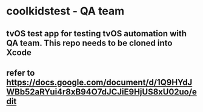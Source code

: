 # coolkidstest - QA team


## tvOS test app for testing tvOS automation with QA team. This repo needs to be cloned into Xcode 

## refer to https://docs.google.com/document/d/1Q9HYdJWBb52aRYui4r8xB94O7dJCJiE9HjUS8xU02uo/edit 
